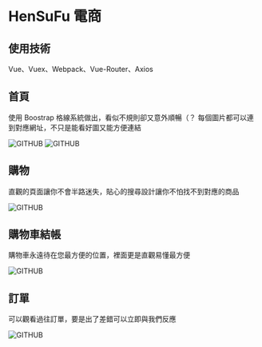 # HenSuFu 電商

## 使用技術

Vue、Vuex、Webpack、Vue-Router、Axios

## 首頁

使用 Boostrap 格線系統做出，看似不規則卻又意外順暢（？
每個圖片都可以連到對應網址，不只是能看好圖又能方便連結

![GITHUB](https://upload.cc/i1/2019/04/15/XPYnLT.png "首頁")
![GITHUB](https://upload.cc/i1/2019/04/15/bX9zIP.png "首頁2")

## 購物

直觀的頁面讓你不會半路迷失，貼心的搜尋設計讓你不怕找不到對應的商品

![GITHUB](https://upload.cc/i1/2019/04/15/Mh976o.png "購物")

## 購物車結帳

購物車永遠待在您最方便的位置，裡面更是直觀易懂最方便

![GITHUB](https://upload.cc/i1/2019/04/15/UEHnO6.png "購物車")

## 訂單

可以觀看過往訂單，要是出了差錯可以立即與我們反應

![GITHUB](https://upload.cc/i1/2019/04/15/HFANfv.png "訂單")
